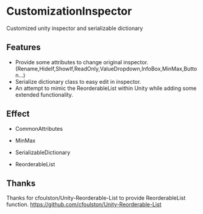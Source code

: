 # CustomizationInspector
Customized unity inspector and serializable dictionary

## Features
* Provide some attributes to change original inspector.(Rename,HideIf,ShowIf,ReadOnly,ValueDropdown,InfoBox,MinMax,Button...)
* Serialize dictionary class to easy edit in inspector.
* An attempt to mimic the ReorderableList within Unity while adding some extended functionality.

## Effect
* CommonAttributes

* MinMax

* SerializableDictionary

* ReorderableList

## Thanks
Thanks for cfoulston/Unity-Reorderable-List to provide ReorderableList function.
https://github.com/cfoulston/Unity-Reorderable-List
